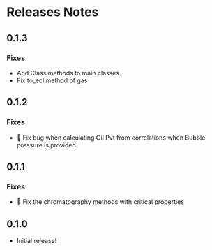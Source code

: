 
# Releases Notes

## 0.1.3
### Fixes
* Add Class methods to main classes.
* Fix to_ecl method of gas

## 0.1.2

### Fixes
* 👷 Fix bug when calculating Oil Pvt from correlations when Bubble pressure is provided


## 0.1.1

### Fixes
* 👷 Fix the chromatography methods with critical properties

## 0.1.0

* Initial release!